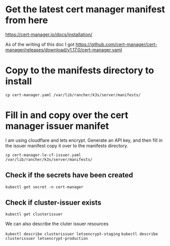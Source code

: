 # Get the latest cert manager manifest from here
https://cert-manager.io/docs/installation/

As of the writing of this doc I got
https://github.com/cert-manager/cert-manager/releases/download/v1.17.0/cert-manager.yaml

# Copy to the manifests directory to install

`cp cert-manager.yaml /var/lib/rancher/k3s/server/manifests/`

# Fill in and copy over the cert manager issuer manifet

I am using cloudflare and lets encrypt. Generate an API key, and then fill in the issuer manifest
copy it over to the manifests directory.

`cp cert-manager-le-cf-issuer.yaml /var/lib/rancher/k3s/server/manifests/`

## Check if the secrets have been created

`kubectl get secret -n cert-manager`

## Check if cluster-issuer exists

`kubectl get clusterissuer`

We can also describe the cluter issuer resources

`kubectl describe clusterissuer letsencrypt-staging`
`kubectl describe clusterissuer letsencrypt-production`

